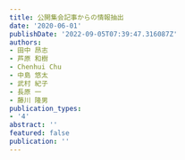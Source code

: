 ```yaml
---
title: 公開集会記事からの情報抽出
date: '2020-06-01'
publishDate: '2022-09-05T07:39:47.316087Z'
authors:
- 田中 昂志
- 芦原 和樹
- Chenhui Chu
- 中島 悠太
- 武村 紀子
- 長原 一
- 藤川 隆男
publication_types:
- '4'
abstract: ''
featured: false
publication: ''
---
```


